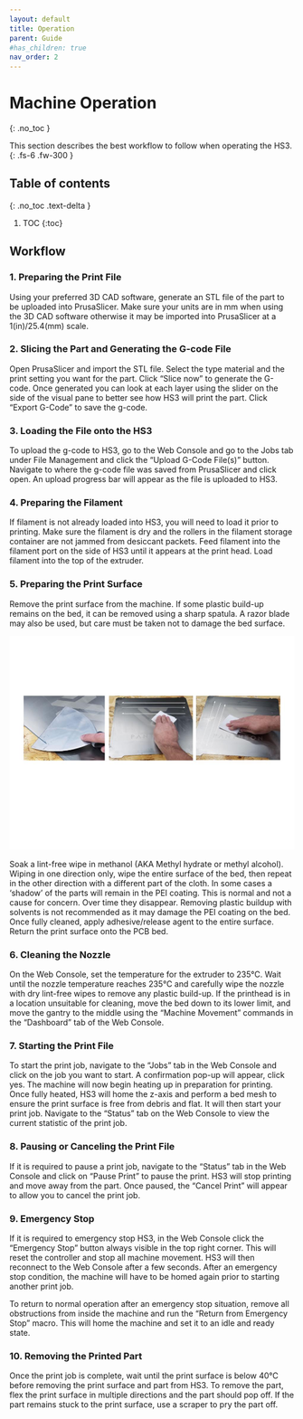 ```yaml
---
layout: default
title: Operation
parent: Guide
#has_children: true
nav_order: 2
---
```


# Machine Operation
{: .no_toc }

This section describes the best workflow to follow when operating the HS3.
{: .fs-6 .fw-300 }

## Table of contents
{: .no_toc .text-delta }

1. TOC
{:toc}


## Workflow

### 1. Preparing the Print File
Using your preferred 3D CAD software, generate an STL file of the part to be uploaded into PrusaSlicer. Make sure your units are in mm when using the 3D CAD software otherwise it may be imported into PrusaSlicer at a 1(in)/25.4(mm) scale.

### 2. Slicing the Part and Generating the G-code File
Open PrusaSlicer and import the STL file. Select the type material and the print setting you want for the part. Click “Slice now” to generate the G-code. Once generated you can look at each layer using the slider on the side of the visual pane to better see how HS3 will print the part. Click “Export G-Code” to save the g-code. 

### 3. Loading the File onto the HS3
To upload the g-code to HS3, go to the Web Console and go to the Jobs tab under File Management and click the “Upload G-Code File(s)” button. Navigate to where the g-code file was saved from PrusaSlicer and click open. An upload progress bar will appear as the file is uploaded to HS3. 

### 4. Preparing the Filament
If filament is not already loaded into HS3, you will need to load it prior to printing. Make sure the filament is dry and the rollers in the filament storage container are not jammed from desiccant packets. Feed filament into the filament port on the side of HS3 until it appears at the print head. Load filament into the top of the extruder. 

### 5. Preparing the Print Surface
Remove the print surface from the machine. If some plastic build-up remains on the bed, it can be removed using a sharp spatula. A razor blade may also be used, but care must be taken not to damage the bed surface.

![](assets/Bed_Cleaning.jpg)

Soak a lint-free wipe in methanol (AKA Methyl hydrate or methyl alcohol). Wiping in one direction only, wipe the entire surface of the bed, then repeat in the other direction with a different part of the cloth. In some cases a ‘shadow’ of the parts will remain in the PEI coating. This is normal and not a cause for concern. Over time they disappear. Removing plastic buildup with solvents is not recommended as it may damage the PEI coating on the bed. Once fully cleaned, apply adhesive/release agent to the entire surface. Return the print surface onto the PCB bed.

### 6. Cleaning the Nozzle
On the Web Console, set the temperature for the extruder to 235℃. Wait until the nozzle temperature reaches 235℃ and carefully wipe the nozzle with dry lint-free wipes to remove any plastic build-up. If the printhead is in a location unsuitable for cleaning, move the bed down to its lower limit, and move the gantry to the middle using the “Machine Movement” commands in the “Dashboard” tab of the Web Console. 

### 7. Starting the Print File
To start the print job, navigate to the “Jobs” tab in the Web Console and click on the job you want to start. A confirmation pop-up will appear, click yes. The machine will now begin heating up in preparation for printing. Once fully heated, HS3 will home the z-axis and perform a bed mesh to ensure the print surface is free from debris and flat. It will then start your print job. Navigate to the “Status” tab on the Web Console to view the current statistic of the print job. 

### 8. Pausing or Canceling the Print File
If it is required to pause a print job, navigate to the “Status” tab in the Web Console and click on “Pause Print” to pause the print. HS3 will stop printing and move away from the part. Once paused, the “Cancel Print” will appear to allow you to cancel the print job. 

### 9. Emergency Stop
If it is required to emergency stop HS3, in the Web Console click the “Emergency Stop” button always visible in the top right corner. This will reset the controller and stop all machine movement. HS3 will then reconnect to the Web Console after a few seconds. After an emergency stop condition, the machine will have to be homed again prior to starting another print job. 

To return to normal operation after an emergency stop situation, remove all obstructions from inside the machine and run the “Return from Emergency Stop” macro. This will home the machine and set it to an idle and ready state. 

### 10. Removing the Printed Part
Once the print job is complete, wait until the print surface is below 40℃ before removing the print surface and part from HS3. To remove the part, flex the print surface in multiple directions and the part should pop off. If the part remains stuck to the print surface, use a scraper to pry the part off.


